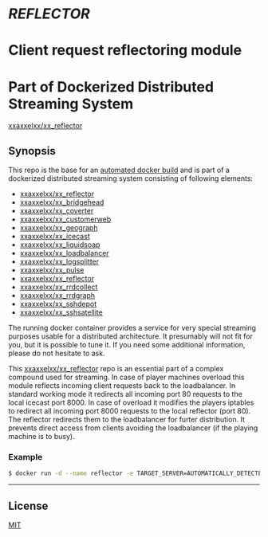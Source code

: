 # ***REFLECTOR***
# Client request reflectoring module
# Part of Dockerized Distributed Streaming System

[xxaxxelxx/xx_reflector](https://index.docker.io/u/xxaxxelxx/xx_reflector/)

## Synopsis
This repo is the base for an [automated docker build](https://hub.docker.com/r/xxaxxelxx/xx_reflector/) and is part of a dockerized distributed streaming system consisting of following elements:
* [xxaxxelxx/xx_reflector](https://github.com/xxaxxelxx/xx_reflector)
* [xxaxxelxx/xx_bridgehead](https://github.com/xxaxxelxx/xx_bridgehead)
* [xxaxxelxx/xx_coverter](https://github.com/xxaxxelxx/xx_converter)
* [xxaxxelxx/xx_customerweb](https://github.com/xxaxxelxx/xx_customerweb)
* [xxaxxelxx/xx_geograph](https://github.com/xxaxxelxx/xx_geograph)
* [xxaxxelxx/xx_icecast](https://github.com/xxaxxelxx/xx_icecast)
* [xxaxxelxx/xx_liquidsoap](https://github.com/xxaxxelxx/xx_liquidsoap)
* [xxaxxelxx/xx_loadbalancer](https://github.com/xxaxxelxx/xx_loadbalancer)
* [xxaxxelxx/xx_logsplitter](https://github.com/xxaxxelxx/xx_logsplitter)
* [xxaxxelxx/xx_pulse](https://github.com/xxaxxelxx/xx_pulse)
* [xxaxxelxx/xx_reflector](https://github.com/xxaxxelxx/xx_reflector)
* [xxaxxelxx/xx_rrdcollect](https://github.com/xxaxxelxx/xx_rrdcollect)
* [xxaxxelxx/xx_rrdgraph](https://github.com/xxaxxelxx/xx_rrdgraph)
* [xxaxxelxx/xx_sshdepot](https://github.com/xxaxxelxx/xx_sshdepot)
* [xxaxxelxx/xx_sshsatellite](https://github.com/xxaxxelxx/xx_sshsatellite)

The running docker container provides a service for very special streaming purposes usable for a distributed architecture.
It presumably will not fit for you, but it is possible to tune it. If you need some additional information, please do not hesitate to ask.

This [xxaxxelxx/xx_reflector](https://hub.docker.com/r/xxaxxelxx/xx_reflector/) repo is an essential part of a complex compound used for streaming.
In case of player machines overload this module reflects incoming client requests back to the loadbalancer.
In standard working mode it redirects all incoming port 80 requests to the local icecast port 8000.
In case of overload it modifies the players iptables to redirect all incoming port 8000 requests to the local reflector (port 80). The reflector redirects them to the loadbalancer for furter distribution.
It prevents direct access from clients avoiding the loadbalancer (if the playing machine is to busy).

### Example
```bash
$ docker run -d --name reflector -e TARGET_SERVER=AUTOMATICALLY_DETECTED -e TARGET_PORT=8000 -p 80:80 --restart=always xxaxxelxx/xx_reflector
```
***

## License

[MIT](https://github.com/xxaxxelxx/xx_Liquidsoap/blob/master/LICENSE.md)
